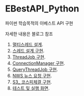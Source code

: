 # EBestAPI_Python
파이썬 학습목적의 이베스트 API 구현

자세한 내용은 블로그 참조

1. [멀티스레드 설계](https://malchooni.name/entry/%ED%8C%8C%EC%9D%B4%EC%8D%AC-eBest-Xing-api-%EC%8B%A4%EC%8B%9C%EA%B0%84%EC%A1%B0%ED%9A%8C-%EB%A9%80%ED%8B%B0%EC%8A%A4%EB%A0%88%EB%93%9C-%EC%84%A4%EA%B3%84-1).
2. [스레드 설계 구현](https://malchooni.name/entry/%ED%8C%8C%EC%9D%B4%EC%8D%AC-eBest-Xing-api-%EC%8B%A4%EC%8B%9C%EA%B0%84%EC%A1%B0%ED%9A%8C-%EC%8A%A4%EB%A0%88%EB%93%9C-%EC%84%A4%EA%B3%84-%EA%B5%AC%ED%98%84-2).
3. [ThreadJob 구현](https://malchooni.name/entry/%ED%8C%8C%EC%9D%B4%EC%8D%AC-eBest-Xing-api-%EC%8B%A4%EC%8B%9C%EA%B0%84%EC%A1%B0%ED%9A%8C-ThreadJob-%EA%B5%AC%ED%98%84-3).
4. [ConnectionManager 구현](https://malchooni.name/entry/%ED%8C%8C%EC%9D%B4%EC%8D%AC-eBest-Xing-api-%EC%8B%A4%EC%8B%9C%EA%B0%84%EC%A1%B0%ED%9A%8C-ConnectionManager-%EA%B5%AC%ED%98%84-4).
5. [QueryThreadJob 구현](https://malchooni.name/entry/%ED%8C%8C%EC%9D%B4%EC%8D%AC-eBest-Xing-api-%EC%8B%A4%EC%8B%9C%EA%B0%84%EC%A1%B0%ED%9A%8C-QueryThreadJob-%EA%B5%AC%ED%98%84-5).
6. [NWS 뉴스 요청 구현](https://malchooni.name/entry/%ED%8C%8C%EC%9D%B4%EC%8D%AC-eBest-Xing-api-%EC%8B%A4%EC%8B%9C%EA%B0%84%EC%A1%B0%ED%9A%8C-NWS-%EB%89%B4%EC%8A%A4-%EC%9A%94%EC%B2%AD-%EA%B5%AC%ED%98%84-6).
7. [S3_ 코스피체결 구현](https://malchooni.name/entry/%ED%8C%8C%EC%9D%B4%EC%8D%AC-eBest-Xing-api-%EC%8B%A4%EC%8B%9C%EA%B0%84%EC%A1%B0%ED%9A%8C-S3-%EC%BD%94%EC%8A%A4%ED%94%BC%EC%B2%B4%EA%B2%B0-%EA%B5%AC%ED%98%84-7).
8. [테스트 및 실행 화면](https://malchooni.name/entry/%ED%8C%8C%EC%9D%B4%EC%8D%AC-eBest-Xing-api-%EC%8B%A4%EC%8B%9C%EA%B0%84%EC%A1%B0%ED%9A%8C-%ED%85%8C%EC%8A%A4%ED%8A%B8-%EB%B0%8F-%EC%8B%A4%ED%96%89-%ED%99%94%EB%A9%B4-8).
